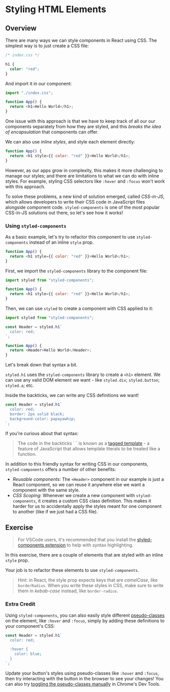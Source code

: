 # Styling HTML Elements

## Overview

There are many ways we can style components in React using CSS. The simplest way
is to just create a CSS file:

```css
/* index.css */

h1 {
  color: "red";
}
```

And import it in our component:

```js
import "./index.css";

function App() {
  return <h1>Hello World</h1>;
}
```

One issue with this approach is that we have to keep track of all our our
components separately from how they are styled, and this _breaks the idea of
encapsulation_ that components can offer.

We can also use _inline styles_, and style each element directly:

```js
function App() {
  return <h1 style={{ color: "red" }}>Hello World</h1>;
}
```

However, as our apps grow in complexity, this makes it more challenging to
manage our styles; and there are limitations to what we can do with inline
styles. For example, styling CSS selectors like `:hover` and `:focus` won't work
with this approach.

To solve these problems, a new kind of solution emerged, called _CSS-in-JS_,
which allows developers to write their CSS code in JavaScript files alongside
component code. `styled-components` is one of the most popular CSS-in-JS
solutions out there, so let's see how it works!

### Using `styled-components`

As a basic example, let's try to refactor this component to use
`styled-components` instead of an inline `style` prop.

```js
function App() {
  return <h1 style={{ color: "red" }}>Hello World</h1>;
}
```

First, we import the `styled-components` library to the component file:

```js
import styled from "styled-components";

function App() {
  return <h1 style={{ color: "red" }}>Hello World</h1>;
}
```

Then, we can use `styled` to create a component with CSS applied to it:

```js
import styled from "styled-components";

const Header = styled.h1`
  color: red;
`;

function App() {
  return <Header>Hello World</Header>;
}
```

Let's break down that syntax a bit.

`styled.h1` uses the `styled-components` library to create a `<h1>` element. We
can use any valid DOM element we want - like `styled.div`; `styled.button`;
`styled.a`; etc.

Inside the backticks, we can write any CSS definitions we want!

```js
const Header = styled.h1`
  color: red;
  border: 2px solid black;
  background-color: papayawhip;
`;
```

If you're curious about that syntax:

> The code in the backticks \` \` is known as a
> [tagged template](https://developer.mozilla.org/en-US/docs/Web/JavaScript/Reference/Template_literals#tagged_templates) -
> a feature of JavaScript that allows template literals to be treated like a
> function.

In addition to this friendly syntax for writing CSS in our components,
`styled-components` offers a number of other benefits:

- _Reusable components_: The `<Header>` component in our example is just a React
  component, so we can reuse it anywhere else we want a component with the same
  style.
- _CSS Scoping_: Whenever we create a new component with `styled-components`, it
  creates a custom CSS class definition. This makes it harder for us to
  accidentally apply the styles meant for one component to another (like if we
  just had a CSS file).

## Exercise

> For VSCode users, it's recommended that you install the
> [styled-components extension](https://marketplace.visualstudio.com/items?itemName=jpoissonnier.vscode-styled-components)
> to help with syntax highlighting.

In this exercise, there are a couple of elements that are styled with an inline
`style` prop.

Your job is to refactor these elements to use `styled-components`.

> Hint: in React, the style prop expects keys that are _camelCase_, like
> `borderRadius`. When you write these styles in CSS, make sure to write them in
> _kebab-case_ instead, like `border-radius`.

### Extra Credit

Using `styled-components`, you can also easily style different
[pseudo-classes](https://developer.mozilla.org/en-US/docs/Web/CSS/Pseudo-classes)
on the element, like `:hover` and `:focus`, simply by adding these definitions
to your component's CSS:

```js
const Header = styled.h1`
  color: red;

  :hover {
    color: blue;
  }
`;
```

Update your button's styles using pseudo-classes like `:hover` and `:focus`,
then try interacting with the button in the browser to see your changes! You can
also try
[toggling the pseudo-classes manually](https://developers.google.com/web/tools/chrome-devtools/css/reference)
in Chrome's Dev Tools.
